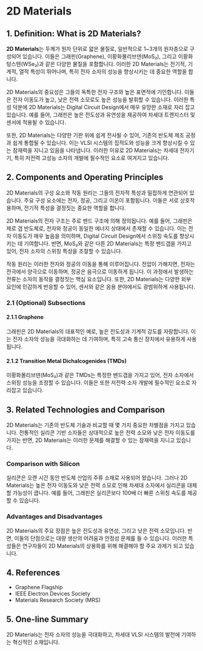# 2D Materials

## 1. Definition: What is **2D Materials**?
**2D Materials**는 두께가 원자 단위로 얇은 물질로, 일반적으로 1~3개의 원자층으로 구성되어 있습니다. 이들은 그래핀(Graphene), 이황화몰리브덴(MoS₂), 그리고 이황화텅스텐(WSe₂)과 같은 다양한 물질을 포함합니다. 이러한 2D Materials는 전기적, 기계적, 열적 특성이 뛰어나며, 특히 전자 소자의 성능을 향상시키는 데 중요한 역할을 합니다. 

2D Materials의 중요성은 그들의 독특한 전자 구조와 높은 표면적에 기인합니다. 이들은 전자 이동도가 높고, 낮은 전력 소모로도 높은 성능을 발휘할 수 있습니다. 이러한 특성 덕분에 2D Materials는 Digital Circuit Design에서 매우 유망한 소재로 자리 잡고 있습니다. 예를 들어, 그래핀은 높은 전도성과 유연성을 제공하여 차세대 트랜지스터 및 센서에 적용될 수 있습니다. 

또한, 2D Materials는 다양한 기판 위에 쉽게 전사될 수 있어, 기존의 반도체 제조 공정과 쉽게 통합될 수 있습니다. 이는 VLSI 시스템의 집적도와 성능을 크게 향상시킬 수 있는 잠재력을 지니고 있음을 나타냅니다. 이러한 이유로 2D Materials는 차세대 전자기기, 특히 저전력 고성능 소자의 개발에 필수적인 요소로 여겨지고 있습니다.

## 2. Components and Operating Principles
2D Materials의 구성 요소와 작동 원리는 그들의 전자적 특성과 밀접하게 연관되어 있습니다. 주요 구성 요소에는 전자, 정공, 그리고 이온이 포함됩니다. 이들은 서로 상호작용하며, 전기적 특성을 결정짓는 중요한 역할을 합니다.

2D Materials의 전자 구조는 주로 밴드 구조에 의해 정의됩니다. 예를 들어, 그래핀은 제로 갭 반도체로, 전자와 정공이 동일한 에너지 상태에서 존재할 수 있습니다. 이는 전자 이동도가 매우 높음을 의미하며, Digital Circuit Design에서 스위칭 속도를 향상시키는 데 기여합니다. 반면, MoS₂와 같은 다른 2D Materials는 특정 밴드갭을 가지고 있어, 전자 소자의 스위칭 특성을 조절할 수 있습니다.

작동 원리는 이러한 전자와 정공의 이동을 통해 이루어집니다. 전압이 가해지면, 전자는 전극에서 양극으로 이동하며, 정공은 음극으로 이동하게 됩니다. 이 과정에서 발생하는 전류는 소자의 동작을 결정짓는 핵심 요소입니다. 또한, 2D Materials는 다양한 외부 요인에 민감하게 반응할 수 있어, 센서와 같은 응용 분야에서도 광범위하게 사용됩니다.

### 2.1 (Optional) Subsections
#### 2.1.1 Graphene
그래핀은 2D Materials의 대표적인 예로, 높은 전도성과 기계적 강도를 자랑합니다. 이는 전자 소자의 성능을 극대화하는 데 기여하며, 특히 고속 통신 장치에서 유용하게 사용됩니다.

#### 2.1.2 Transition Metal Dichalcogenides (TMDs)
이황화몰리브덴(MoS₂)과 같은 TMDs는 특정한 밴드갭을 가지고 있어, 전자 소자에서 스위칭 성능을 조정할 수 있습니다. 이들은 또한 저전력 소자 개발에 필수적인 요소로 자리잡고 있습니다.

## 3. Related Technologies and Comparison
2D Materials는 기존의 반도체 기술과 비교할 때 몇 가지 중요한 차별점을 가지고 있습니다. 전통적인 실리콘 기반 소자들은 상대적으로 높은 전력 소모와 낮은 전자 이동도를 가지는 반면, 2D Materials는 이러한 문제를 해결할 수 있는 잠재력을 지니고 있습니다.

### Comparison with Silicon
실리콘은 오랜 시간 동안 반도체 산업의 주류 소재로 사용되어 왔습니다. 그러나 2D Materials는 높은 전자 이동도와 낮은 전력 소모로 인해 차세대 소자에서 실리콘을 대체할 가능성이 큽니다. 예를 들어, 그래핀은 실리콘보다 100배 더 빠른 스위칭 속도를 제공할 수 있습니다.

### Advantages and Disadvantages
2D Materials의 주요 장점은 높은 전도성과 유연성, 그리고 낮은 전력 소모입니다. 반면, 이들의 단점으로는 대량 생산의 어려움과 안정성 문제를 들 수 있습니다. 이러한 특성들은 연구자들이 2D Materials의 상용화를 위해 해결해야 할 주요 과제가 되고 있습니다.

## 4. References
- Graphene Flagship
- IEEE Electron Devices Society
- Materials Research Society (MRS)

## 5. One-line Summary
2D Materials는 전자 소자의 성능을 극대화하고, 차세대 VLSI 시스템의 발전에 기여하는 혁신적인 소재입니다.
